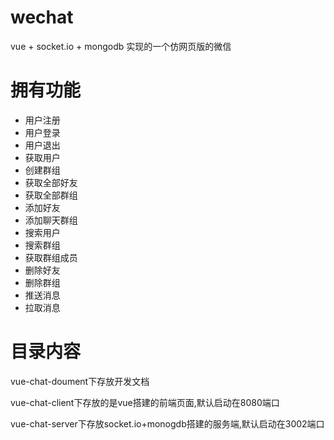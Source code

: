 # wechat
vue + socket.io + mongodb 实现的一个仿网页版的微信

# 拥有功能
 - 用户注册
 - 用户登录
 - 用户退出
 - 获取用户
 - 创建群组
 - 获取全部好友
 - 获取全部群组
 - 添加好友
 - 添加聊天群组
 - 搜索用户
 - 搜索群组
 - 获取群组成员
 - 删除好友
 - 删除群组
 - 推送消息
 - 拉取消息

# 目录内容
vue-chat-doument下存放开发文档

vue-chat-client下存放的是vue搭建的前端页面,默认启动在8080端口

vue-chat-server下存放socket.io+monogdb搭建的服务端,默认启动在3002端口